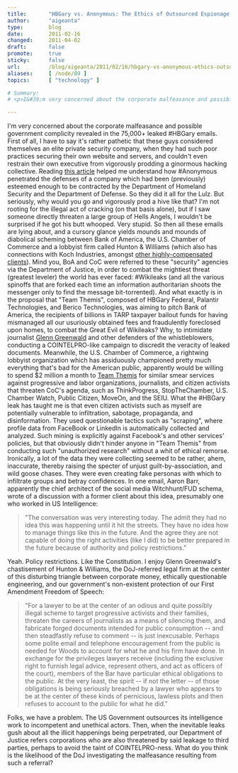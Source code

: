 ```yaml
---
title:       "HBGary vs. Anonymous: The Ethics of Outsourced Espionage against Public Citizens"
author:      "aigeanta"
type:        blog
date:        2011-02-16
changed:     2011-04-02
draft:       false
promote:     true
sticky:      false
url:         /blog/aigeanta/2011/02/16/hbgary-vs-anonymous-ethics-outsourced-espionage-against-public-citizens
aliases:     [ /node/89 ]
topics:      [ "technology" ]

# Summary:
# <p>I&#39;m very concerned about the corporate malfeasance and possible government complicity revealed in the 75,000+ leaked #HBGary emails. First of all, I have to say it&#39;s rather pathetic that these guys considered themselves an elite private security company, when they had such poor practices securing their own website and servers, and couldn&#39;t even restrain their own executive from vigorously prodding a ginormous hacking collective.

---
```

<p>I&#39;m very concerned about the corporate malfeasance and possible government complicity revealed in the 75,000+ leaked #HBGary emails. First of all, I have to say it&#39;s rather pathetic that these guys considered themselves an elite private security company, when they had such poor practices securing their own website and servers, and couldn&#39;t even restrain their own executive from vigorously prodding a ginormous hacking collective.
 Reading <a href="http://arstechnica.com/tech-policy/news/2011/02/anonymous-speaks-the-inside-story-of-the-hbgary-hack.ars" title="Anonymous speaks: the inside story of the HBGary hack">this article</a> helped me understand how #Anonymous penetrated the defenses of a company which had been (previously) esteemed enough to be contracted by the Department of Homeland Security and the Department of Defense. So they did it all for the Lulz. But seriously, why would you go and vigorously prod a hive like that? I&#39;m not rooting for the illegal act of cracking (on that basis alone), but if I saw someone directly threaten a large group of Hells Angels, I wouldn&#39;t be surprised if he got his butt whooped. Very stupid. So then all these emails are lying about, and a cursory glance yields mounds and mounds of diabolical scheming between Bank of America, the U.S. Chamber of Commerce and a lobbyist firm called Hunton &amp; Williams (which also has connections with Koch Industries, amongst <a href="http://www.opensecrets.org/lobby/firmsum.php?year=2010&amp;lname=Hunton+%26+Williams&amp;id=" title="Groups That Have Retained Hunton and Williams">other highly-compensated clients</a>). Mind you, BoA and CoC were referred to these &quot;security&quot; agencies via the Department of Justice, in order to combat the mightiest threat (greatest leveler) the world has ever faced: #Wikileaks (and all the various spinoffs that are forked each time an information authoritarian shoots the messenger only to find the message bit-torrented). And what exactly is in the proposal that &quot;Team Themis&quot;, composed of HBGary Federal, Palantir Technologies, and Berico Technologies, was aiming to pitch Bank of America, the recipients of billions in TARP taxpayer bailout funds for having mismanaged all our usuriously obtained fees and fraudulently foreclosed upon homes, to combat the Great Evil of Wikileaks? Why, to intimidate journalist <a href="http://www.salon.com/news/opinion/glenn_greenwald/2011/02/15/palantir" title="More facts emerge about the leaked smear campaigns">Glenn Greenwald</a> and other defenders of the whistleblowers, conducting a COINTELPRO-like campaign to discredit the veracity of leaked documents. Meanwhile, the U.S. Chamber of Commerce, a rightwing lobbyist organization which has assiduously championed pretty much everything that&#39;s bad for the American public, apparently would be willing to spend $2 million a month to <a href="http://www.dailykos.com/story/2011/02/15/944614/-HBGary,-Themis,-bloggers,-and-traditional-media:-What-a-tangled-Web" title="HBGary, Themis, bloggers, and traditional media: What a tangled Web">Team Themis</a> for similar smear services against progressive and labor organizations, journalists, and citizen activists that threaten CoC&#39;s agenda, such as ThinkProgress, StopTheChamber, U.S. Chamber Watch, Public Citizen, MoveOn, and the SEIU. What the #HBGary leak has taught me is that even citizen activists such as myself are potentially vulnerable to infiltration, sabotage, propaganda, and disinformation. They used questionable tactics such as &quot;scraping&quot;, where profile data from FaceBook or LinkedIn is automatically collected and analyzed. Such mining is explicitly against Facebook&#39;s and other services&#39; policies, but that obviously didn&#39;t hinder anyone in &quot;Team Themis&quot; from conducting such &quot;unauthorized research&quot; without a whit of ethical remorse. Ironically, a lot of the data they were collecting seemed to be rather, ahem, inaccurate, thereby raising the specter of unjust guilt-by-association, and wild goose chases. They were even creating fake personas with which to infiltrate groups and betray confidences. In one email, Aaron Barr, apparently the chief architect of the social media Witchhunt/FUD schema, wrote of a discussion with a former client about this idea, presumably one who worked in US Intelligence:</p><blockquote>&quot;The conversation was very interesting today. The admit they had no idea this was happening until it hit the streets. They have no idea how to manage things like this in the future. And the agree they are not capable of doing the right activities (like I did) to be better prepared in the future because of authority and policy restrictions.&quot;</blockquote><p>Yeah. Policy restrictions. Like the Constitution. I enjoy Glenn Greenwald&#39;s chastisement of Hunton &amp; Williams, the DoJ-referred legal firm at the center of this disturbing triangle between corporate money, ethically questionable engineering, and our government&#39;s non-existent protection of our First Amendment Freedom of Speech:</p><blockquote>&quot;For a lawyer to be at the center of an odious and quite possibly illegal scheme to target progressive activists and their families, threaten the careers of journalists as a means of silencing them, and fabricate forged documents intended for public consumption -- and then steadfastly refuse to comment -- is just inexcusable. Perhaps some polite email and telephone encouragement from the public is needed for Woods to account for what he and his firm have done. In exchange for the privileges lawyers receive (including the exclusive right to furnish legal advice, represent others, and act as officers of the court), members of the Bar have particular ethical obligations to the public. At the very least, the spirit -- if not the letter -- of those obligations is being seriously breached by a lawyer who appears to be at the center of these kinds of pernicious, lawless plots and then refuses to account to the public for what he did.&quot;</blockquote><p>Folks, we have a problem. The US Government outsources its intelligence work to incompetent and unethical actors. Then, when the inevitable leaks gush about all the illicit happenings being perpetrated, our Department of Justice refers corporations who are also threatened by said leakage to third parties, perhaps to avoid the taint of COINTELPRO-ness. What do you think is the likelihood of the DoJ investigating the malfeasance resulting from such a referral?</p>
